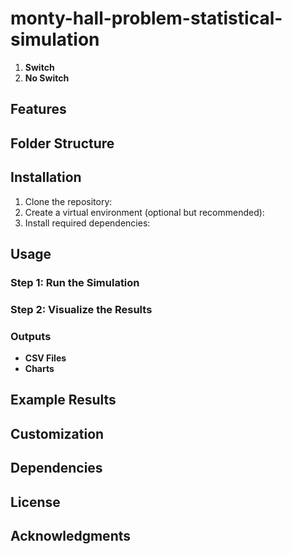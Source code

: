 # monty-hall-problem-statistical-simulation

1. **Switch**
2. **No Switch**

## Features

## Folder Structure

## Installation

1. Clone the repository:
2. Create a virtual environment (optional but recommended):
3. Install required dependencies:

## Usage

### Step 1: Run the Simulation

### Step 2: Visualize the Results

### Outputs
- **CSV Files**
- **Charts**

## Example Results

## Customization

## Dependencies

## License

## Acknowledgments
